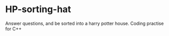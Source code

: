 # HP-sorting-hat
Answer questions, and be sorted into a harry potter house. 
Coding practise for C++
